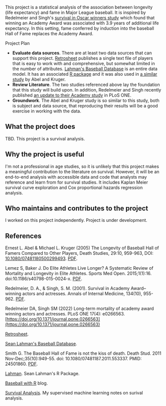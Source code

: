 This project is a statistical analysis of the association between longevity (life expectancy) and fame in Major League baseball. It is inspired by Redelmeier and Singh's [survival in Oscar winners study](http://fisher.utstat.toronto.edu/reid/sta442f/2009/aawards.pdf) which found that winning an Academy Award was associated with 3.9 years of additional life expectancy. In this setting, fame conferred by induction into the baseball Hall of Fame replaces the Academy Award.

Project Plan

* **Evaluate data sources**. There are at least two data sources that can support this project. [Retrosheet](https://www.retrosheet.org/biofile.htm) publishes a single text file of players that is easy to work with and comprehensive, but somewhat limited in the number of attributes. [Lahman's Baseball Database](https://www.seanlahman.com/baseball-archive/statistics/) is an entire data model. It has an associated [R package](https://github.com/cdalzell/Lahman) and it was also used in [a similar study](http://www.med.mcgill.ca/epidemiology/hanley/bios601/CandHchapter06/baseball_players.pdf) by Abel and Kruger.
* **Review Literature**. The two studies referenced above lay the foundation that this study will build upon. In addition, Redelmeier and Singh recently published [an update to their Academy study](https://journals.plos.org/plosone/article?id=10.1371/journal.pone.0266563) in PLoS ONE.
* **Groundwork**. The Abel and Kruger study is so similar to this study, both is subject and data source, that reproducing their results will be a good exercise in working with the data.

## What the project does

TBD. This project is a survival analysis. 

## Why the project is useful

I'm not a professional in age studies, so it is unlikely that this project makes a meaningful contribution to the literature on survival. However, it will be an end-to-end analysis with accessible data and code that analysts may reference and learn from for survival studies. It includes Kaplan Meier survival curve exploration and Cox proportional hazards regression analysis.

## Who maintains and contributes to the project

I worked on this project independently. Project is under development.

## References

Ernest L. Abel & Michael L. Kruger (2005) The Longevity of Baseball Hall of Famers Compared to Other Players, Death Studies, 29:10, 959-963, DOI: [10.1080/07481180500299493](https://doi.org/10.1080/07481180500299493). [PDF](http://www.med.mcgill.ca/epidemiology/hanley/bios601/CandHchapter06/baseball_players.pdf).

Lemez S, Baker J. Do Elite Athletes Live Longer? A Systematic Review of Mortality and Longevity in Elite Athletes. Sports Med Open. 2015;1(1):16. doi:10.1186/s40798-015-0024-x. [PDF](https://www.ncbi.nlm.nih.gov/pmc/articles/PMC4534511/).

Redelmeier, D. A., & Singh, S. M. (2001). Survival in Academy Award–winning actors and actresses. Annals of Internal Medicine, 134(10), 955-962. [PDF](http://fisher.utstat.toronto.edu/reid/sta442f/2009/aawards.pdf).

Redelmeier DA, Singh SM (2022) Long-term mortality of academy award winning actors and actresses. PLoS ONE 17(4): e0266563. [https://doi.org/10.1371/journal.pone.0266563](https://doi.org/10.1371/journal.pone.0266563)

[Retrosheet](https://www.retrosheet.org/biofile.htm).

[Sean Lahman's Baseball Database](https://www.seanlahman.com/baseball-archive/statistics/).

Smith G. The Baseball Hall of Fame is not the kiss of death. Death Stud. 2011 Nov-Dec;35(10):949-55. doi: 10.1080/07481187.2011.553337. PMID: 24501860. [PDF](https://www.researchgate.net/profile/Gary-Smith-8/publication/260118629_The_Baseball_Hall_of_Fame_Is_Not_the_Kiss_of_Death/links/5485b3620cf24356db610de9/The-Baseball-Hall-of-Fame-Is-Not-the-Kiss-of-Death.pdf).

[Lahman](https://github.com/cdalzell/Lahman). Sean Lahman's R Package.

[Baseball with R](https://baseballwithr.wordpress.com/) blog.

[Survival Analysis](https://bookdown.org/mpfoley1973/supervised-ml/survival-analysis.html). My supervised machine learning notes on surival analysis.
